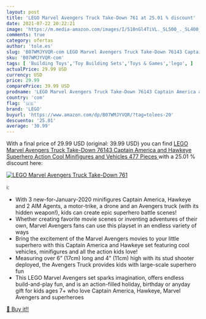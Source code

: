 ```yaml
---
layout: post
title: 'LEGO Marvel Avengers Truck Take-Down 761 at 25.01 % discount'
date: 2021-07-22 20:22:21
image: 'https://m.media-amazon.com/images/I/510nGl4TiVL._SL500_._SL400_.jpg'
comments: true
category: ofertas
author: 'tole.es'
slug: 'B07WMJYVQR-com LEGO Marvel Avengers Truck Take-Down 76143 Captain...'
sku: 'B07WMJYVQR-com'
tags: [ 'Building Toys','Toy Building Sets','Toys & Games','lego', ]
actualPrice: 29.99 USD
currency: USD
price: 29.99
comparePrice: 39.99 USD
prodname: 'LEGO Marvel Avengers Truck Take-Down 76143 Captain America and Hawkeye Superhero Action  Cool Minifigures and Vehicles  477 Pieces '
country: 'com'
flag: '🇺🇸'
brand: 'LEGO'
buyurl: 'https://www.amazon.com/dp/B07WMJYVQR/?tag=tolees-20'
descuento: '25.01'
average: '30.99'
---
```


With a final price of 29.99 USD (original: 39.99 USD) you can find [LEGO Marvel Avengers Truck Take-Down 76143 Captain America and Hawkeye Superhero Action  Cool Minifigures and Vehicles  477 Pieces ](https://www.amazon.com/dp/B07WMJYVQR/?tag=tolees-20) with a  25.01 % discount here:

[![LEGO Marvel Avengers Truck Take-Down 761](https://m.media-amazon.com/images/I/510nGl4TiVL._SL500_._SL400_.jpg)](https://www.amazon.com/dp/B07WMJYVQR/?tag=tolees-20)

ℹ️:

- With 3 new-for-January-2020 minifigures Captain America, Hawkeye and 2 AIM Agents, a motor-trike, a drone and an Avengers truck (with its hidden weapon!), kids can create epic superhero battle scenes!
- Whether creating favorite movie scenes or inventing adventures of their own, Marvel Avengers fans can use this playset in an endless variety of ways
- Bring the excitement of the Marvel Avengers movies to your little superhero with this Captain America and Hawkeye set featuring cool vehicles, minifigures and all the action kids love!
- Measuring over 6” (17cm) long and 4” (11cm) high with its stud shooter deployed, the Avengers Truck provides kids with large-scale superhero fun
- This LEGO Marvel Avengers set sparks imagination, offers endless build-and-play fun, and is an action-filled holiday, birthday or anyday gift for kids ages 7+ who love Captain America, Hawkeye, Marvel Avengers and superheroes

[🛒 Buy it!!](https://www.amazon.com/dp/B07WMJYVQR/?tag=tolees-20)

